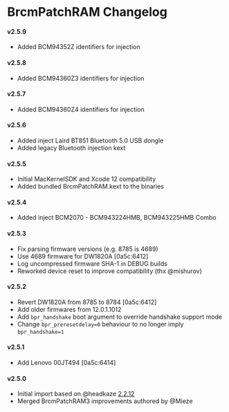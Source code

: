 BrcmPatchRAM Changelog
======================
#### v2.5.9
- Added BCM94352Z identifiers for injection

#### v2.5.8
- Added BCM94360Z3 identifiers for injection

#### v2.5.7
- Added BCM94360Z4 identifiers for injection

#### v2.5.6
- Added inject Laird BT851 Bluetooth 5.0 USB dongle
- Added legacy Bluetooth injection kext

#### v2.5.5
- Initial MacKernelSDK and Xcode 12 compatibility
- Added bundled BrcmPatchRAM.kext to the binaries

#### v2.5.4
- Added inject BCM2070 - BCM943224HMB, BCM943225HMB Combo

#### v2.5.3
- Fix parsing firmware versions (e.g. 8785 is 4689)
- Use 4689 firmware for DW1820A [0a5c:6412]
- Log uncompressed firmware SHA-1 in DEBUG builds
- Reworked device reset to improve compatibility (thx @mishurov)

#### v2.5.2
- Revert DW1820A from 8785 to 8784 [0a5c:6412]
- Add older firmwares from 12.0.1.1012
- Add `bpr_handshake` boot argument to override handshake support mode
- Change `bpr_preresetdelay=0` behaviour to no longer imply `bpr_handshake=1`

#### v2.5.1
- Add Lenovo 00JT494 [0a5c:6414]

#### v2.5.0
- Initial import based on @headkaze [2.2.12](https://github.com/headkaze/OS-X-BrcmPatchRAM/releases)
- Merged BrcmPatchRAM3 improvements authored by @Mieze

